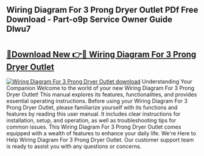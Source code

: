 ## Wiring Diagram For 3 Prong Dryer Outlet PDf Free Download - Part-o9p Service Owner Guide Dlwu7

# <h2><a href="http://dfnhs1s.blite.top/?on=Wiring+Diagram+For+3+Prong+Dryer+Outlet">🔗Download New 👉🔴 Wiring Diagram For 3 Prong Dryer Outlet</a></h2>

[![Wiring Diagram For 3 Prong Dryer Outlet download](https://i.imgur.com/lujVjoI.png)](http://dfnhs1s.blite.top/?on=Wiring+Diagram+For+3+Prong+Dryer+Outlet)
Understanding Your Companion Welcome to the world of your new Wiring Diagram For 3 Prong Dryer Outlet! This manual explores its features, functionalities, and provides essential operating instructions. Before using your Wiring Diagram For 3 Prong Dryer Outlet, please familiarize yourself with its functions and features by reading this user manual. It includes clear instructions for installation, setup, and operation, as well as troubleshooting tips for common issues. This Wiring Diagram For 3 Prong Dryer Outlet comes equipped with a wealth of features to enhance your daily life. We're Here to Help Wiring Diagram For 3 Prong Dryer Outlet. Our customer support team is ready to assist you with any questions or concerns.
